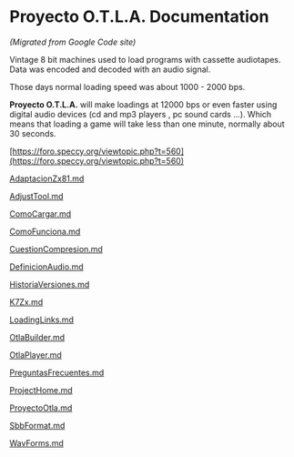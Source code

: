 # **Proyecto O.T.L.A. Documentation**

_(Migrated from Google Code site)_

Vintage 8 bit machines used to load programs with cassette audiotapes. Data was encoded and decoded with an audio signal.

Those days normal loading speed was about 1000 - 2000 bps.

**Proyecto O.T.L.A.** will make loadings at 12000 bps or even faster using digital audio devices (cd and mp3 players , pc sound cards ...). Which means that loading a game will take  less than one minute, normally about 30 seconds.

[https://foro.speccy.org/viewtopic.php?t=560](https://foro.speccy.org/viewtopic.php?t=560)



[AdaptacionZx81.md](AdaptacionZx81.md)

[AdjustTool.md](AdjustTool.md)

[ComoCargar.md](ComoCargar.md)

[ComoFunciona.md](ComoFunciona.md)

[CuestionCompresion.md](CuestionCompresion.md)

[DefinicionAudio.md](DefinicionAudio.md)

[HistoriaVersiones.md](HistoriaVersiones.md)

[K7Zx.md](K7Zx.md)

[LoadingLinks.md](LoadingLinks.md)

[OtlaBuilder.md](OtlaBuilder.md)

[OtlaPlayer.md](OtlaPlayer.md)

[PreguntasFrecuentes.md](PreguntasFrecuentes.md)

[ProjectHome.md](ProjectHome.md)

[ProyectoOtla.md](ProyectoOtla.md)

[SbbFormat.md](SbbFormat.md)

[WavForms.md](WavForms.md)
